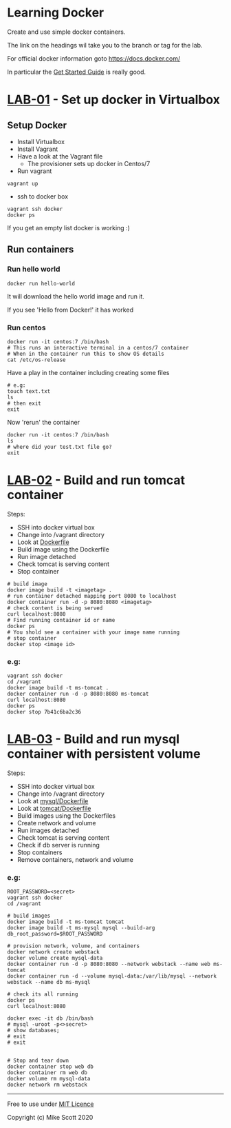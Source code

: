 # Learning Docker 
Create and use simple docker containers.

The link on the headings wil take you to the branch or tag for the lab.

For official docker information goto https://docs.docker.com/ 

In particular the [Get Started Guide](https://docs.docker.com/get-started/) is really good.

# [LAB-01](../../tree/LAB-01) - Set up docker in Virtualbox
## Setup Docker
* Install Virtualbox 
* Install Vagrant
* Have a look at the Vagrant file
    * The provisioner sets up docker in Centos/7
* Run vagrant
```
vagrant up
```
* ssh to docker box
```
vagrant ssh docker
docker ps
```
If you get an empty list docker is working :)

## Run containers
### Run hello world
```
docker run hello-world
```
It will download the hello world image and run it.

If you see 'Hello from Docker!' it has worked
### Run centos 
```
docker run -it centos:7 /bin/bash
# This runs an interactive terminal in a centos/7 container
# When in the container run this to show OS details 
cat /etc/os-release
```
Have a play in the container including creating some files
```
# e.g:
touch text.txt
ls
# then exit
exit
```
Now 'rerun' the container
```
docker run -it centos:7 /bin/bash
ls 
# where did your test.txt file go?
exit
```

# [LAB-02](../../tree/LAB-02) - Build and run tomcat container
Steps:
* SSH into docker virtual box
* Change into /vagrant directory
* Look at [Dockerfile](./Dockerfile)
* Build image using the Dockerfile
* Run image detached
* Check tomcat is serving content
* Stop container 

```
# build image
docker image build -t <imagetag> .
# run container detached mapping port 8080 to localhost
docker container run -d -p 8080:8080 <imagetag>
# check content is being served
curl localhost:8080
# Find running container id or name
docker ps
# You shold see a container with your image name running
# stop container
docker stop <image id>
```
### e.g:
```
vagrant ssh docker
cd /vagrant
docker image build -t ms-tomcat .
docker container run -d -p 8080:8080 ms-tomcat
curl localhost:8080
docker ps
docker stop 7b41c6ba2c36
```

# [LAB-03](../../tree/LAB-03) - Build and run mysql container with persistent volume
Steps:
* SSH into docker virtual box
* Change into /vagrant directory
* Look at [mysql/Dockerfile](mysql/Dockerfile)
* Look at [tomcat/Dockerfile](tomcat/Dockerfile)
* Build images using the Dockerfiles
* Create network and volume
* Run images detached
* Check tomcat is serving content
* Check if db server is running
* Stop containers
* Remove containers, network and volume

### e.g:
```
ROOT_PASSWORD=<secret>
vagrant ssh docker
cd /vagrant

# build images
docker image build -t ms-tomcat tomcat 
docker image build -t ms-mysql mysql --build-arg db_root_password=$ROOT_PASSWORD

# provision network, volume, and containers
docker network create webstack
docker volume create mysql-data
docker container run -d -p 8080:8080 --network webstack --name web ms-tomcat
docker container run -d --volume mysql-data:/var/lib/mysql --network webstack --name db ms-mysql

# check its all running
docker ps
curl localhost:8080

docker exec -it db /bin/bash
# mysql -uroot -p<>secret>
# show databases;
# exit
# exit


# Stop and tear down
docker container stop web db
docker container rm web db
docker volume rm mysql-data
docker network rm webstack
```

---
Free to use under [MIT Licence](./LICENCE)

Copyright (c) Mike Scott 2020

